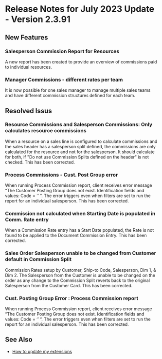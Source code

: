 # Release Notes for July 2023 Update - Version 2.3.91

## New Features

### Salesperson Commission Report for Resources

A new report has been created to provide an overview of commissions paid to individual resources.

### Manager Commissions - different rates per team

It is now possible for one sales manager to manage multiple sales teams and have different commission structures defined for each team.

## Resolved Issus

### Resource Commissions and Salesperson Commissions: Only calculates resource commissions

When a resource on a sales line is configured to calculate commissions and the sales header has a salesperson split defined, the commissions are only calculated for the resource and not for the salesperson. It should calculate for both, if "Do not use Commission Splits defined on the header" is not checked. This has been corrected.

### Process Commissions - Cust. Post Group error

When running Process Commission report, client receives error message “The Customer Posting Group does not exist. Identification fields and values: Code = ‘’ “. The error triggers even when filters are set to run the report for an individual salesperson. This has been corrected.

### Commission not calculated when Starting Date is populated in Comm. Rate entry

When a Commission Rate entry has a Start Date populated, the Rate is not found to be applied to the Document Commission Entry. This has been corrected.

### Sales Order Salesperson unable to be changed from Customer default in Commission Split

Commission Rates setup by Customer, Ship-to Code, Salesperson, Dim 1, & Dim 2. The Salesperson from the Customer is unable to be changed on the order as any change to the Commission Split reverts back to the original Salesperson from the Customer Card. This has been corrected.

### Cust. Posting Group Error : Process Commission report

When running Process Commission report, client receives error message “The Customer Posting Group does not exist. Identification fields and values: Code = ‘’ “. The error triggers even when filters are set to run the report for an individual salesperson. This has been corrected.

## See Also

- [How to update my extensions](../faq-index.md#i-want-to-update-my-version-of-nav-x-commission-management)
